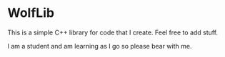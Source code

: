 # WolfLib

This is a simple C++ library for code that I create. Feel free to add stuff.

I am a student and am learning as I go so please bear with me.